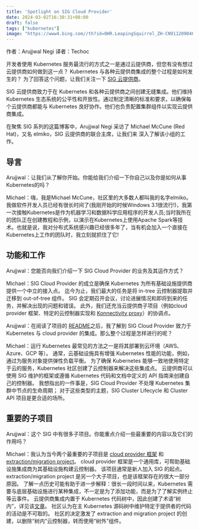 ```yaml
---
title: 'Spotlight on SIG Cloud Provider'
date: 2024-03-02T16:30:31+08:00
draft: false  
tags: ["kubernetes"]
image: "https://www4.bing.com//th?id=OHR.LeapingSquirrel_ZH-CN9112090462_1920x1080.jpg&rf=LaDigue_1920x1080.jpg&pid=hp"
---
```


作者：Arujjwal Negi 译者：Techoc

开发者使用 Kubernetes 服务最流行的方式之一是通过云提供商，但您有没有想过云提供商如何做到这一点？ Kubernetes 与各种云提供商集成的整个过程是如何发生的？ 为了回答这个问题，让我们关注一下 [SIG 云提供商](https://github.com/kubernetes/community/blob/master/sig-cloud-provider/README.md)。

SIG 云提供商致力于在 Kubernetes 和各种云提供商之间创建无缝集成。他们维持 Kubernetes 生态系统的公平性和开放性。通过制定清晰的标准和要求，以确保每个云提供商都能与 Kubernetes 良好协作。他们也负责配置集群组件以实现云提供商集成。

在聚焦 SIG 系列的这篇博客中，Arujjwal Negi 采访了 Michael McCune (Red Hat)，又名 elmiko，SIG 云提供商的联合主席，让我们来  深入了解该小组的工作。

## 导言
Arujjwal：让我们从了解你开始。你能给我们介绍一下你自己以及你是如何从事Kubernetes的吗？

Michael：嗨，我是Michael McCune，社区里的大多数人都叫我的名字elmiko。我做软件开发人员已经有很长时间了(我刚开始的时候Windows 3.1很流行!)，我第一次接触Kubernetes是作为机器学习和数据科学应用程序的开发人员;当时我所在的团队正在创建教程和示例，以演示在Kubernetes上使用Apache Spark等技术。也就是说，我对分布式系统感兴趣已经很多年了，当有机会加入一个直接在Kubernetes上工作的团队时，我立刻就抓住了它!

## 功能和工作
Arujjwal：您能否向我们介绍一下 SIG Cloud Provider 的业务及其运作方式？

Michael：SIG Cloud Provider 的成立是确保 Kubernetes 为所有基础设施提供商提供一个中立的接入点。 迄今为止，我们最大的任务是将 in-tree 云控制器提取并迁移到 out-of-tree 组件。 SIG 会定期召开会议，讨论进展情况和即将到来的任务，并解决出现的问题和错误。 此外，我们还充当云提供商子项目（例如cloud provider 框架、特定的云控制器实现和 [Konnectivity proxy](https://kubernetes.io/docs/tasks/extend-kubernetes/setup-konnectivity/)）的协调点。

Arujjwal：在阅读了项目的 [README](https://github.com/kubernetes/community/blob/master/sig-cloud-provider/README.md)之后，我了解到 SIG Cloud Provider 致力于 Kubernetes 与 cloud provider
的集成。那么整个过程是怎样进行的呢？

Michael：运行 Kubernetes 最常见的方法之一是将其部署到云环境（AWS、Azure、GCP 等）。 通常，云基础设施具有增强 Kubernetes 性能的功能，例如，通过为服务对象提供弹性负载平衡。 为了确保 Kubernetes 能够一致地使用特定于云的服务，Kubernetes 社区创建了云控制器来解决这些集成点。 云提供商可以使用 SIG 维护的框架或遵循 Kubernetes 代码和文档中定义的 API 指南来创建自己的控制器。 我想指出的一件事是，SIG Cloud Provider 不处理 Kubernetes 集群中节点的生命周期； 对于这些类型的主题，SIG Cluster Lifecycle 和 Cluster API 项目是更合适的场所。

## 重要的子项目

Arujjwal：这个 SIG 中有很多子项目。你能重点介绍一些最重要的内容以及它们的作用吗？

Michael：我认为当今两个最重要的子项目是 [cloud provider 框架](https://github.com/kubernetes/community/blob/master/sig-cloud-provider/README.md#kubernetes-cloud-provider) 和 [extraction/migration project](https://github.com/kubernetes/community/blob/master/sig-cloud-provider/README.md#cloud-provider-extraction-migration)。
cloud provider 框架是一个通用库，可帮助基础设施集成商为其基础设施构建云控制器。 该项目通常是新人加入 SIG 的起点。 extraction/migration project 是另一个大子项目，也是该框架存在的很大一部分原因。 了解一点历史可能有助于进一步解释：很长一段时间以来，Kubernetes 需要与底层基础设施进行某种集成，不一定是为了添加功能，而是为了了解实例终止等云事件。 云提供商集成内置于 Kubernetes 代码树中，因此创建了术语“树内”，详见该[文章](https://kaslin.rocks/out-of-tree/)。 社区认为在主 Kubernetes 源码树中维护特定于提供者的代码的活动是不可取的。 社区的决定激发了 extraction and migration project 的创建，以删除“树内”云控制器，转而使用“树外”组件。

